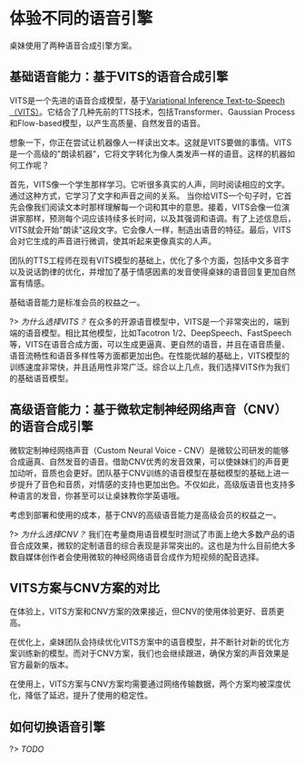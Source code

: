 # 体验不同的语音引擎

桌妹使用了两种语音合成引擎方案。

## 基础语音能力：基于VITS的语音合成引擎

VITS是一个先进的语音合成模型，基于[Variational Inference Text-to-Speech（VITS）](https://arxiv.org/abs/2106.06103)。它结合了几种先前的TTS技术，包括Transformer、Gaussian Process和Flow-based模型，以产生高质量、自然发音的语音。

想象一下，你正在尝试让机器像人一样读出文本。这就是VITS要做的事情。VITS是一个高级的"朗读机器"，它将文字转化为像人类发声一样的语音。这样的机器如何工作呢？

首先，VITS像一个学生那样学习。它听很多真实的人声，同时阅读相应的文字。通过这种方式，它学习了文字和声音之间的关系。 当你给VITS一个句子时，它首先会像我们阅读文本时那样理解每一个词和其中的意思。接着，VITS会像一位演讲家那样，预测每个词应该持续多长时间，以及其强调和语调。有了上述信息后，VITS就会开始"朗读"这段文字。它会像人一样，制造出语音的特征。最后，VITS会对它生成的声音进行微调，使其听起来更像真实的人声。

团队的TTS工程师在现有VITS模型的基础上，优化了多个方面，包括中文多音字以及说话韵律的优化，并增加了基于情感因素的发音使得桌妹的语音回复更加自然富有情感。

基础语音能力是标准会员的权益之一。

?> _为什么选择VITS？_ 在众多的开源语音模型中，VITS是一个非常突出的，端到端的语音模型。相比其他模型，比如Tacotron 1/2、DeepSpeech、FastSpeech等，VITS在语音合成方面，可以生成更逼真、更自然的语音，并且在语音质量、语音流畅性和语音多样性等方面都更加出色。在性能优越的基础上，VITS模型的训练速度非常快，并且适用性非常广泛。综合以上几点，我们选择VITS作为我们的基础语音模型。

## 高级语音能力：基于微软定制神经网络声音（CNV）的语音合成引擎

微软定制神经网络声音（Custom Neural Voice - CNV）是微软公司研发的能够合成逼真、自然发音的语音。借助CNV优秀的发音效果，可以使妹妹们的声音更加动听，音质也会更好。团队基于CNV训练的语音模型在基础模型的基础上进一步提升了音色和音质，对情感的支持也更加出色。不仅如此，高级版语音也支持多种语言的发音，你甚至可以让桌妹教你学英语哦。

考虑到部署和使用的成本，基于CNV的高级语音能力是高级会员的权益之一。

?> _为什么选择CNV？_ 我们在考量商用语音模型时测试了市面上绝大多数产品的语音合成效果，微软的定制语音的综合表现是非常突出的。这也是为什么目前绝大多数自媒体创作者会使用微软的神经网络语音合成作为短视频的配音选择。

## VITS方案与CNV方案的对比

在体验上，VITS方案和CNV方案的效果接近，但CNV的使用体验更好、音质更高。

在优化上，桌妹团队会持续优化VITS方案中的语音模型，并不断针对新的优化方案训练新的模型。而对于CNV方案，我们也会继续跟进，确保方案的声音效果是官方最新的版本。

在使用上，VITS方案与CNV方案均需要通过网络传输数据，两个方案均被深度优化，降低了延迟，提升了使用的稳定性。

## 如何切换语音引擎

?> _TODO_